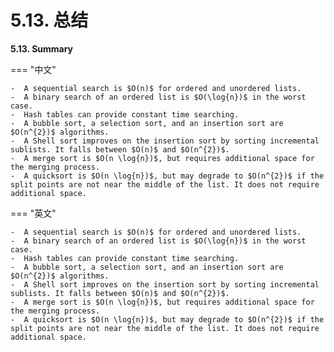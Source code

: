 # 5.13. 总结

**5.13. Summary**

=== "中文"

    -  A sequential search is $O(n)$ for ordered and unordered lists.
    -  A binary search of an ordered list is $O(\log{n})$ in the worst case.
    -  Hash tables can provide constant time searching.
    -  A bubble sort, a selection sort, and an insertion sort are $O(n^{2})$ algorithms.
    -  A Shell sort improves on the insertion sort by sorting incremental sublists. It falls between $O(n)$ and $O(n^{2})$.
    -  A merge sort is $O(n \log{n})$, but requires additional space for the merging process.
    -  A quicksort is $O(n \log{n})$, but may degrade to $O(n^{2})$ if the split points are not near the middle of the list. It does not require additional space.

=== "英文"

    -  A sequential search is $O(n)$ for ordered and unordered lists.
    -  A binary search of an ordered list is $O(\log{n})$ in the worst case.
    -  Hash tables can provide constant time searching.
    -  A bubble sort, a selection sort, and an insertion sort are $O(n^{2})$ algorithms.
    -  A Shell sort improves on the insertion sort by sorting incremental sublists. It falls between $O(n)$ and $O(n^{2})$.
    -  A merge sort is $O(n \log{n})$, but requires additional space for the merging process.
    -  A quicksort is $O(n \log{n})$, but may degrade to $O(n^{2})$ if the split points are not near the middle of the list. It does not require additional space.